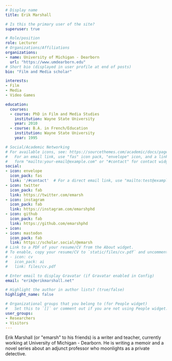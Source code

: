 ```yaml
---
# Display name
title: Erik Marshall

# Is this the primary user of the site?
superuser: true

# Role/position
role: Lecturer
# Organizations/Affiliations
organizations:
- name: University of Michigan - Dearborn
  url: "https://www.umdearborn.edu" 
# Short bio (displayed in user profile at end of posts)
bio: "Film and Media scholar"

interests:
- Film
- Media
- Video Games

education:
  courses:
  - course: PhD in Film and Media Studies
    institution: Wayne State University
    year: 2010
  - course: B.A. in French/Education
    institution: Wayne State University
    year: 1995

# Social/Academic Networking
# For available icons, see: https://sourcethemes.com/academic/docs/page-builder/#icons
#   For an email link, use "fas" icon pack, "envelope" icon, and a link in the
#   form "mailto:your-email@example.com" or "#contact" for contact widget.
social:
- icon: envelope
  icon_pack: fas
  link: '/#contact'  # For a direct email link, use "mailto:test@example.org".
- icon: twitter
  icon_pack: fab
  link: https://twitter.com/emarsh
- icon: instagram
  icon_pack: fab
  link: https://instagram.com/emarshphd
- icon: github
  icon_pack: fab
  link: https://github.com/emarshphd
- icon: 
- icon: mastodon
  icon_pack: fab
  link: https://scholar.social/@emarsh
# Link to a PDF of your resume/CV from the About widget.
# To enable, copy your resume/CV to `static/files/cv.pdf` and uncomment the lines below.
# - icon: cv
#   icon_pack: ai
#   link: files/cv.pdf

# Enter email to display Gravatar (if Gravatar enabled in Config)
email: "erik@erikmarshall.net"

# Highlight the author in author lists? (true/false)
highlight_name: false

# Organizational groups that you belong to (for People widget)
#   Set this to `[]` or comment out if you are not using People widget.
user_groups:
- Researchers
- Visitors
---
```


Erik Marshall (or "emarsh" to his friends) is a writer and teacher, currently working at University of Michigan - Dearborn. He is writing a memoir and a novel series about an adjunct professor who moonlights as a private detective.
